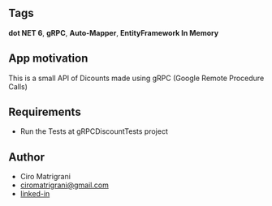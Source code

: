 ## Tags

**dot NET 6**, **gRPC**, **Auto-Mapper**, **EntityFramework In Memory**

## App motivation
This is a small API of Dicounts made using gRPC (Google Remote Procedure Calls)

## Requirements
- Run the Tests at gRPCDiscountTests project
  
## Author

- Ciro Matrigrani 
- ciromatrigrani@gmail.com
- [linked-in](https://www.linkedin.com/in/ciromatrigrani/?originalSubdomain=pt)
